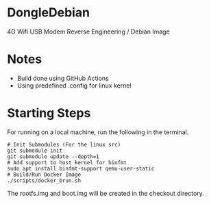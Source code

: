 # DongleDebian
4G Wifi USB Modem Reverse Engineering / Debian Image

# Notes
* Build done using GitHub Actions
* Using predefined .config for linux kernel

# Starting Steps

For running on a local machine, run the following in the terminal.

```
# Init Submodules (For the linux src)
git submodule init
git submodule update --depth=1
# Add support to host kernel for binfmt
sudo apt install binfmt-support qemu-user-static
# Build/Run Docker Image
./scripts/docker_brun.sh
```

The rootfs.img and boot.img will be created in the checkout directory.